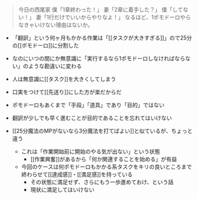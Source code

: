 
> 今日の西尾家
>  僕「1章終わった！」
>  妻「2章に着手した？」
>  僕「してない！」
>  妻「1行だけでいいからやりなよ！」
>  なるほど、1ポモドーロやらなきゃいけない理由はないか。

- 「翻訳」という何ヶ月もかかる作業は「[[タスクが大きすぎる]]」ので25分の[[ポモドーロ]]に分割した
- なのにいつの間にか無意識に「実行するなら1ポモドーロしなければならない」のような勘違いに変わる
- 人は無意識に[[タスク]]を大きくしてしまう
- 口実をつけて[[先送り]]にした方が楽だからだ
- ポモドーロもあくまで「手段」「道具」であり「目的」ではない
- 翻訳が少しでも早く進むことが目的であることを忘れてはいけない

- [[25分魔法のMPがないなら3分魔法を打てばよい]]と似ているが、ちょっと違う
    - これは「作業開始前に開始のやる気が出ない」という状態
        - [[作業興奮]]があるから「何か関連することを始める」が有益
    - 今回のケースは何ポモドーロもかかる系タスクをキリの良いところまで終わらせて[[達成感]]・[[満足感]]を持っている
        - その状態に満足せず、さらにもう一歩進めておけ、という話
        - 現状に満足してはいけない
